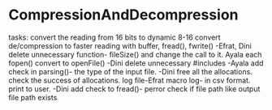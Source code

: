 # CompressionAndDecompression
tasks:
convert the reading from 16 bits to dynamic 8-16
convert de/compression to faster reading with buffer, fread(), fwrite() -Efrat, Dini
delete unnecessary function- fileSize() and change the call to it. Ayala
each fopen() convert to openFile() -Dini
delete unnecessary #includes -Ayala
add check in parsing()- the type of the input file. -Dini
free all the allocations.
check the success of allocations.
log file-Efrat
macro log- in csv format. 
print to user. -Dini
add check to fread()- perror
check if file path like output file path exists
